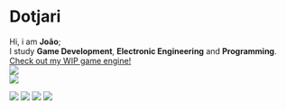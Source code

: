 # Dotjari

Hi, i am **João**;
<br>
I study **Game Development**, **Electronic Engineering** and **Programming**.
<br>
<a href="https://github.com/MentisEt/Moonlit"> Check out my WIP game engine!</a>
<br>
<img src='https://github-readme-stats.vercel.app/api?username=dotjari&&show_icons=true&title_color=ffffff&icon_color=bb2acf&text_color=daf7dc&bg_color=151515'>
<br>
<img align="center" src="https://github-readme-stats.vercel.app/api/top-langs/?username=dotjari&theme=light&hide_langs_below=1" />


![](https://img.shields.io/badge/C%2B%2B-00599C?style=for-the-badge&logo=c%2B%2B&logoColor=white)
![](https://img.shields.io/badge/OpenGL-FFFFFF?style=for-the-badge&logo=opengl)
![](https://img.shields.io/badge/VIM-%2311AB00.svg?&style=for-the-badge&logo=vim&logoColor=white)
![](https://img.shields.io/badge/VS_Code-0078D4?style=for-the-badge&logo=visual%20studio%20code&logoColor=white)
